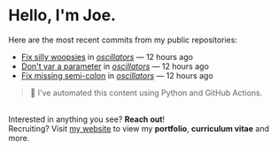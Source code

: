# Hello, I'm Joe.
Here are the most recent commits from my public repositories:<br>
<!--activity_section_start-->
- [Fix silly woopsies](https://github.com/joebinns/oscillators/commit/103bbd1ebe788a55eff563b214b039fc289a301e) in [*oscillators*](https://github.com/joebinns/oscillators) — 12 hours ago
- [Don't var a parameter](https://github.com/joebinns/oscillators/commit/49dbccf5903c8521961e9cf0ea4e71747fe44178) in [*oscillators*](https://github.com/joebinns/oscillators) — 12 hours ago
- [Fix missing semi-colon](https://github.com/joebinns/oscillators/commit/b3a5b4e85264935c6a9eafe42b915eab6c97c435) in [*oscillators*](https://github.com/joebinns/oscillators) — 12 hours ago
<!--activity_section_end-->
> 🚀 I've automated this content using Python  and GitHub Actions.

<br>Interested in anything you see? **Reach out**!<br>
Recruiting? Visit [my website](https://joebinns.com/) to view my **portfolio**, **curriculum vitae** and more.
